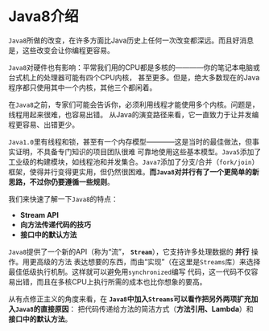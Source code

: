 Java8介绍
====================================================================
`Java8`所做的改变，在许多方面比Java历史上任何一次改变都深远。而且好消息是，这些改变会让你编程更容易。

`Java8`对硬件也有影响：平常我们用的CPU都是多核的————你的笔记本电脑或台式机上的处理器可能有四个CPU内核，
甚至更多。但是，绝大多数现在的Java程序都只使用其中一个内核，其他三个都闲着。

在`Java8`之前，专家们可能会告诉你，必须利用线程才能使用多个内核。问题是，线程用起来很难，也容易出错。
从Java的演变路径来看，它一直致力于让并发编程更容易、出错更少。

`Java1.0`里有线程和锁，甚至有一个内存模型————这是当时的最佳做法，但事实证明，不具备专门知识的项目团队很难
可靠地使用这些基本模型。`Java5`添加了工业级的构建模块，如线程池和并发集合。`Java7`添加了分支/合并（`fork/join`）
框架，使得并行变得更实用，但仍然很困难。**而`Java8`对并行有了一个更简单的新思路，不过你仍要遵循一些规则**。

我们来快速了解一下`Java8`的特点：
+ **Stream API**
+ **向方法传递代码的技巧**
+ **接口中的默认方法**

`Java8`提供了一个新的API（称为“流”， **`Stream`**），它支持许多处理数据的 **并行** 操作。用更高级的方法
表达想要的东西，而由“实现”（在这里是`Streams`库）来选择最佳低级执行机制。这样就可以避免用`synchronized`编写
代码，这一代码不仅容易出错，而且在多核CPU上执行所需的成本也比你想象的要高。

从有点修正主义的角度来看，在 **`Java8`中加入`Streams`可以看作把另外两项扩充加入`Java8`的直接原因**：
把代码传递给方法的简洁方式（**方法引用、Lambda**）和 **接口中的默认方法**。

